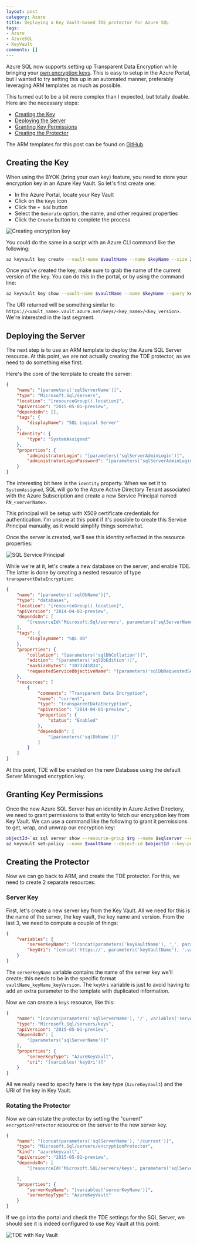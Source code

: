 ```yaml
---
layout: post
category: Azure
title: Deploying a Key Vault-based TDE protector for Azure SQL
tags:
- Azure
- AzureSQL
- KeyVault
comments: []
---
```

Azure SQL now supports setting up Transparent Data Encryption while bringing your
[own encryption keys](https://azure.microsoft.com/en-us/blog/preview-sql-transparent-data-encryption-tde-with-bring-your-own-key-support/).
This is easy to setup in the Azure Portal, but I wanted to try setting this up
in an automated manner, preferably leveraging ARM templates as much as possible.

This turned out to be a bit more complex than I expected, but totally doable. Here
are the necessary steps:

* [Creating the Key](#creating-the-key)
* [Deploying the Server](#deploying-the-server)
* [Granting Key Permissions](#granting-key-permissions)
* [Creating the Protector](#creating-the-protector)

The ARM templates for this post can be found on [GitHub](https://github.com/tomasr/arm-sqldb-keyvault-protector).

## Creating the Key

When using the BYOK (bring your own key) feature, you need to store your encryption key
in an Azure Key Vault. So let's first create one:

* In the Azure Portal, locate your Key Vault
* Click on the `Keys` icon
* Click the `+ Add` button
* Select the `Generate` option, the name, and other required properties
* Click the `Create` button to complete the process

![Creating encryption key](http://static.winterdom.com/images/2017/kv-createsqlkey.png)

You could do the same in a script with an Azure CLI command like the following:

```sh
az keyvault key create --vault-name $vaultName --name $keyName --size 2048 --protection software
```

Once you've created the key, make sure to grab the name of the current version
of the key. You can do this in the portal, or by using the command line:

```sh
az keyvault key show --vault-name $vaultName --name $keyName --query key.kid
```

The URI returned will be something similar to
`https://<vault_name>.vault.azure.net/keys/<key_name>/<key_version>`. We're interested in
the last segment.

## Deploying the Server

The next step is to use an ARM template to deploy the Azure SQL Server resource. At this point, we are not
actually creating the TDE protector, as we need to do something else first.

Here's the core of the template to create the server:

```json
{
    "name": "[parameters('sqlServerName')]",
    "type": "Microsoft.Sql/servers",
    "location": "[resourceGroup().location]",
    "apiVersion": "2015-05-01-preview",
    "dependsOn": [],
    "tags": {
        "displayName": "SQL Logical Server"
    },
    "identity": {
        "type": "SystemAssigned"
    },
    "properties": {
        "administratorLogin": "[parameters('sqlServerAdminLogin')]",
        "administratorLoginPassword": "[parameters('sqlServerAdminLoginPassword')]"
    }
}
```

The interesting bit here is the `identity` property. When we set it to `SystemAssigned`, SQL
will go to the Azure Active Directory Tenant associated with the Azure Subscription
and create a new Service Principal named `RN_<serverName>`.

This principal will be setup with X509 certificate credentials for authentication. I'm
unsure at this point if it's possible to create this Service Principal manually,
as it would simplify things somewhat.

Once the server is created, we'll see this identity reflected in the resource properties:

![SQL Service Principal](http://static.winterdom.com/images/2017/sql-serviceprincipal.png)

While we're at it, let's create a new database on the server, and enable TDE.
The latter is done by creating a nested resource of type `transparentDataEncryption`:

```json
{
    "name": "[parameters('sqlDbName')]",
    "type": "databases",
    "location": "[resourceGroup().location]",
    "apiVersion": "2014-04-01-preview",
    "dependsOn": [
        "[resourceId('Microsoft.Sql/servers', parameters('sqlServerName'))]"
    ],
    "tags": {
        "displayName": "SQL DB"
    },
    "properties": {
        "collation": "[parameters('sqlDbCollation')]",
        "edition": "[parameters('sqlDbEdition')]",
        "maxSizeBytes": "1073741824",
        "requestedServiceObjectiveName": "[parameters('sqlDbRequestedServiceObjectiveName')]"
    },
    "resources": [
        {
            "comments": "Transparent Data Encryption",
            "name": "current",
            "type": "transparentDataEncryption",
            "apiVersion": "2014-04-01-preview",
            "properties": {
                "status": "Enabled"
            },
            "dependsOn": [
                "[parameters('sqlDbName')]"
            ]
        }
    ]
}
```

At this point, TDE will be enabled on the new Database using the default Server Managed encryption key.

## Granting Key Permissions

Once the new Azure SQL Server has an identity in Azure Active Directory, we need to grant
permissions to that entity to fetch our encryption key from Key Vault. We can use a
command like the following to grant it permissions to get, wrap, and unwrap our encryption key:

```sh
objectId=`az sql server show --resource-group $rg --name $sqlserver --query identity.principalId | sed -e 's/^"//' -e 's/"$//'`
az keyvault set-policy --name $vaultName --object-id $objectId --key-permissions get wrapKey unwrapKey
```

## Creating the Protector

Now we can go back to ARM, and create the TDE protector. For this, we need to create 2 separate resources:

### Server Key

First, let's create a new server key from the Key Vault. All we need for this is the name of the server,
the key vault, the key name and version. From the last 3, we need to compute a couple of things:

```json
{
    "variables": {
        "serverKeyName": "[concat(parameters('keyVaultName'), '_', parameters('keyName'), '_', parameters('keyVersion'))]",
        "keyUri": "[concat('https://', parameters('keyVaultName'), '.vault.azure.net/keys/', parameters('keyName'), '/', parameters('keyVersion'))]"
    }
}
```

The `serverKeyName` variable contains the name of the server key we'll create; this needs to be
in the specific format `vaultName_keyName_keyVersion`. The `keyUri` variable is just to avoid
having to add an extra parameter to the template with duplicated information.

Now we can create a `keys` resource, like this:

```json
{
    "name": "[concat(parameters('sqlServerName'), '/', variables('serverKeyName'))]",
    "type": "Microsoft.Sql/servers/keys",
    "apiVersion": "2015-05-01-preview",
    "dependsOn": [
        "[parameters('sqlServerName')]"
    ],
    "properties": {
        "serverKeyType": "AzureKeyVault",
        "uri": "[variables('keyUri')]"
    }
}
```

All we really need to specify here is the key type (`AzureKeyVault`) and the URI of the
key in Key Vault.

### Rotating the Protector

Now we can rotate the protector by setting the "current" `encryptionProtector` resource on
the server to the new server key.

```json
{
    "name": "[concat(parameters('sqlServerName'), '/current')]",
    "type": "Microsoft.Sql/servers/encryptionProtector",
    "kind": "azurekeyvault",
    "apiVersion": "2015-05-01-preview",
    "dependsOn": [
        "[resourceId('Microsoft.SQL/servers/keys', parameters('sqlServerName'), variables('serverKeyName'))]"

    ],
    "properties": {
        "serverKeyName": "[variables('serverKeyName')]",
        "serverKeyType": "AzureKeyVault"
    }
}
```

If we go into the portal and check the TDE settings for the SQL Server, we should see it is
indeed configured to use Key Vault at this point:

![TDE with Key Vault](http://static.winterdom.com/images/2017/sql-tde-keyvault.png)
